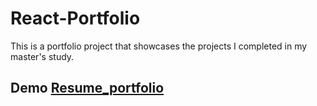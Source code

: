 # React-Portfolio
This is a portfolio project that showcases the projects I completed in my master's study.

## Demo [Resume_portfolio](https://fatima-resume.herokuapp.com/)
